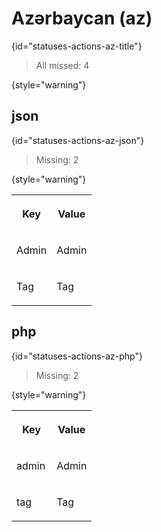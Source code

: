 # Azərbaycan (az)
{id="statuses-actions-az-title"}

> All missed: 4
>
{style="warning"}


## json
{id="statuses-actions-az-json"}

> Missing: 2
>
{style="warning"}

<table width="100%">
<tr><th width="50%">

Key

</th><th width="50%">

Value

</th></tr>
<tr><td width="50%">

Admin

</td><td width="50%">

Admin

</td></tr>
<tr><td width="50%">

Tag

</td><td width="50%">

Tag

</td></tr>
</table>


## php
{id="statuses-actions-az-php"}

> Missing: 2
>
{style="warning"}

<table width="100%">
<tr><th width="50%">

Key

</th><th width="50%">

Value

</th></tr>
<tr><td width="50%">

admin

</td><td width="50%">

Admin

</td></tr>
<tr><td width="50%">

tag

</td><td width="50%">

Tag

</td></tr>
</table>

